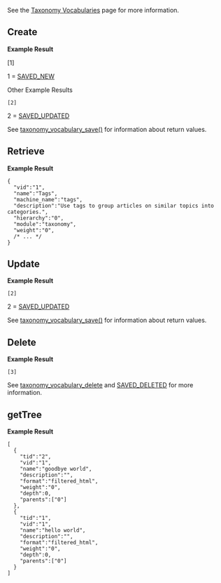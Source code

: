 

See the [Taxonomy Vocabularies](../Entities/Taxonomy_Vocabularies) page for more information.

## Create

**Example Result**

[1]

1 = [SAVED_NEW](http://api.drupal.org/api/drupal/includes%21common.inc/constant/SAVED_NEW/7)

Other Example Results

`[2]`

2 = [SAVED_UPDATED](http://api.drupal.org/api/drupal/includes%21common.inc/constant/SAVED_UPDATED/7)

See [taxonomy_vocabulary_save()](http://api.drupal.org/api/drupal/modules%21taxonomy%21taxonomy.module/function/taxonomy_vocabulary_save/7) for information about return values.

## Retrieve

**Example Result**

```
{
  "vid":"1",
  "name":"Tags",
  "machine_name":"tags",
  "description":"Use tags to group articles on similar topics into categories.",
  "hierarchy":"0",
  "module":"taxonomy",
  "weight":"0",
  /* ... */
}
```

## Update

**Example Result**

`[2]`

2 = [SAVED_UPDATED](http://api.drupal.org/api/drupal/includes%21common.inc/constant/SAVED_UPDATED/7)

See [taxonomy_vocabulary_save()](http://api.drupal.org/api/drupal/modules%21taxonomy%21taxonomy.module/function/taxonomy_vocabulary_save/7) for information about return values.

## Delete

**Example Result**

`[3]`

See [taxonomy_vocabulary_delete](http://api.drupal.org/api/drupal/modules%21taxonomy%21taxonomy.module/function/taxonomy_vocabulary_delete/7) and [SAVED_DELETED](http://api.drupal.org/api/drupal/includes%21common.inc/constant/SAVED_DELETED/7) for more information.

## getTree

**Example Result**

```
[
  {
    "tid":"2",
    "vid":"1",
    "name":"goodbye world",
    "description":"",
    "format":"filtered_html",
    "weight":"0",
    "depth":0,
    "parents":["0"]
  },
  {
    "tid":"1",
    "vid":"1",
    "name":"hello world",
    "description":"",
    "format":"filtered_html",
    "weight":"0",
    "depth":0,
    "parents":["0"]
  }
]
```